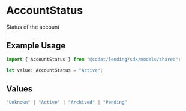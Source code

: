 # AccountStatus

Status of the account

## Example Usage

```typescript
import { AccountStatus } from "@codat/lending/sdk/models/shared";

let value: AccountStatus = "Active";
```

## Values

```typescript
"Unknown" | "Active" | "Archived" | "Pending"
```